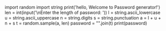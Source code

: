 import random
import string
print('hello, Welcome to Password generator!')
len = int(input('\nEnter the length of password: '))
l = string.ascii_lowercase
u = string.ascii_uppercase
n = string.digits
s = string.punctuation
a = l + u + n + s
t = random.sample(a, len)
password = "".join(t)
print(password)

